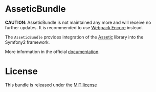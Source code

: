 AsseticBundle
=============

**CAUTION**: AsseticBundle is not maintained any more and will receive no further updates. It is
recommended to use [Webpack Encore](https://symfony.com/doc/current/frontend.html) instead.

The `AsseticBundle` provides integration of the [Assetic](https://github.com/kriswallsmith/assetic)
library into the Symfony2 framework.

More information in the official [documentation](https://symfony.com/doc/current/cookbook/assetic/index.html).

License
=======

This bundle is released under the [MIT license](LICENSE)
